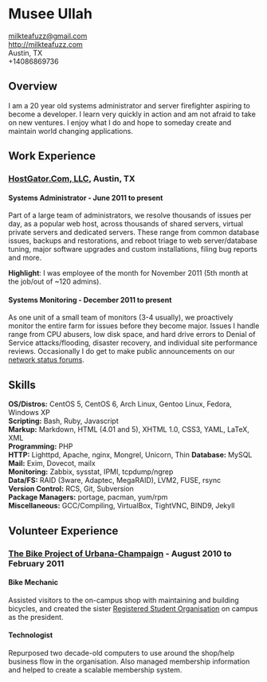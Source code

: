 # Musee Ullah

<milkteafuzz@gmail.com>  
<http://milkteafuzz.com>  
Austin, TX  
+14086869736  

## Overview

I am a 20 year old systems administrator and server firefighter aspiring to 
become a developer. I learn very quickly in action and am not afraid to take on 
new ventures. I enjoy what I do and hope to someday create and maintain world 
changing applications.

## Work Experience

### [HostGator.Com, LLC][], Austin, TX

#### Systems Administrator - June 2011 to present

Part of a large team of administrators, we resolve thousands of issues per day, 
as a popular web host, across thousands of shared servers, virtual private 
servers and dedicated servers. These range from common database issues, backups 
and restorations, and reboot triage to web server/database tuning, major 
software upgrades and custom installations, filing bug reports and more.

**Highlight**: I was employee of the month for November 2011 (5th month at the 
job/out of ~120 admins).

#### Systems Monitoring - December 2011 to present

As one unit of a small team of monitors (3-4 usually), we proactively monitor 
the entire farm for issues before they become major. Issues I handle range from 
CPU abusers, low disk space, and hard drive errors to Denial of Service 
attacks/flooding, disaster recovery, and individual site performance reviews. 
Occasionally I do get to make public announcements on our [network status 
forums][].

## Skills

**OS/Distros:** CentOS 5, CentOS 6, Arch Linux, Gentoo Linux, Fedora, Windows XP  
**Scripting:** Bash, Ruby, Javascript  
**Markup:** Markdown, HTML (4.01 and 5), XHTML 1.0, CSS3, YAML, LaTeX, XML  
**Programming:** PHP  
**HTTP:** Lighttpd, Apache, nginx, Mongrel, Unicorn, Thin
**Database:** MySQL  
**Mail:** Exim, Dovecot, mailx  
**Monitoring:** Zabbix, sysstat, IPMI, tcpdump/ngrep  
**Data/FS:** RAID (3ware, Adaptec, MegaRAID), LVM2, FUSE, rsync  
**Version Control:** RCS, Git, Subversion  
**Package Managers:** portage, pacman, yum/rpm  
**Miscellaneous:** GCC/Compiling, VirtualBox, TightVNC, BIND9, Jekyll  

## Volunteer Experience

### [The Bike Project of Urbana-Champaign][] - August 2010 to February 2011

#### Bike Mechanic

Assisted visitors to the on-campus shop with maintaining and building bicycles, 
and created the sister [Registered Student Organisation][] on campus as the 
president.

#### Technologist

Repurposed two decade-old computers to use around the shop/help business flow in 
the organisation. Also managed membership information and helped to create a 
scalable membership system.

[HostGator.Com, LLC]: http://www.hostgator.com
[network status forums]: http://forums.hostgator.com/network-status-f14.html
[The Bike Project of Urbana-Champaign]: http://thebikeproject.org
[Registered Student Organisation]: http://www.union.uiuc.edu/involvement/rso
